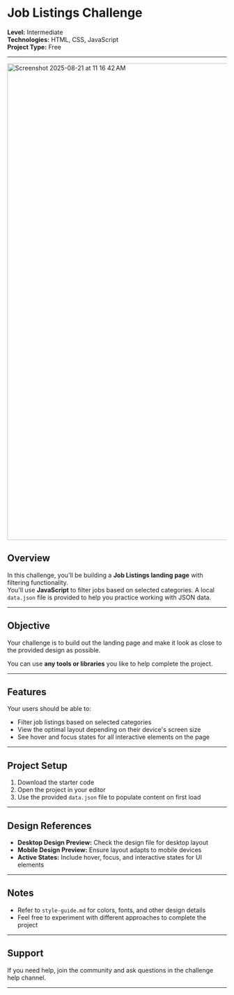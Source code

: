 # Job Listings Challenge

**Level:** Intermediate  
**Technologies:** HTML, CSS, JavaScript  
**Project Type:** Free  

---
<img width="1975" height="1093" alt="Screenshot 2025-08-21 at 11 16 42 AM" src="https://github.com/user-attachments/assets/d39e564b-f25f-40e0-a01f-444d13b3bb6d" />

## Overview

In this challenge, you'll be building a **Job Listings landing page** with filtering functionality.  
You'll use **JavaScript** to filter jobs based on selected categories. A local `data.json` file is provided to help you practice working with JSON data.

---

## Objective

Your challenge is to build out the landing page and make it look as close to the provided design as possible.  

You can use **any tools or libraries** you like to help complete the project.

---

## Features

Your users should be able to:

- Filter job listings based on selected categories  
- View the optimal layout depending on their device's screen size  
- See hover and focus states for all interactive elements on the page  

---

## Project Setup

1. Download the starter code  
2. Open the project in your editor  
3. Use the provided `data.json` file to populate content on first load  

---

## Design References

- **Desktop Design Preview:** Check the design file for desktop layout  
- **Mobile Design Preview:** Ensure layout adapts to mobile devices  
- **Active States:** Include hover, focus, and interactive states for UI elements  

---

## Notes

- Refer to `style-guide.md` for colors, fonts, and other design details  
- Feel free to experiment with different approaches to complete the project  

---

## Support

If you need help, join the community and ask questions in the challenge help channel.

---
